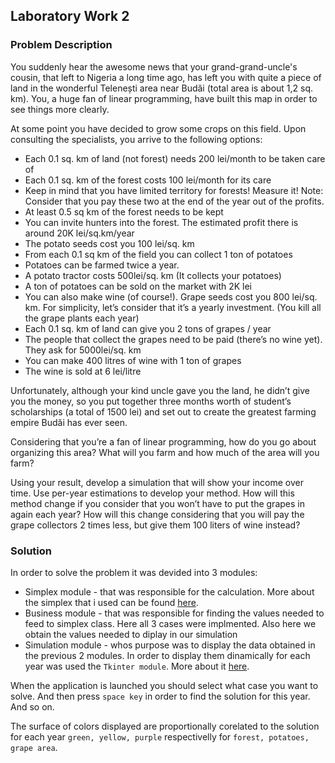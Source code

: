 ## Laboratory Work 2
### Problem Description

You suddenly hear the awesome news that your grand-grand-uncle's cousin, that left to Nigeria a long time ago, has left you with quite a piece of land in the wonderful Telenești area near Budăi (total area is about 1,2 sq. km). You, a huge fan of linear programming, have built this map in order to see things more clearly.

At some point you have decided to grow some crops on this field. Upon consulting the specialists, you arrive to the following options:

- Each 0.1 sq. km of land (not forest) needs 200 lei/month to be taken care of
- Each 0.1 sq. km of the forest costs 100 lei/month for its care
- Keep in mind that you have limited territory for forests! Measure it! Note: Consider that you
pay these two at the end of the year out of the profits.
- At least 0.5 sq km of the forest needs to be kept
- You can invite hunters into the forest. The estimated profit there is around 20K lei/sq.km/year
- The potato seeds cost you 100 lei/sq. km
- From each 0.1 sq km of the field you can collect 1 ton of potatoes
- Potatoes can be farmed twice a year.
- A potato tractor costs 500lei/sq. km (It collects your potatoes)
- A ton of potatoes can be sold on the market with 2K lei
- You can also make wine (of course!). Grape seeds cost you 800 lei/sq. km. For simplicity, let’s consider that it’s a yearly investment. (You kill all the grape plants each year)
- Each 0.1 sq. km of land can give you 2 tons of grapes / year
- The people that collect the grapes need to be paid (there’s no wine yet). They ask for 5000lei/sq. km
- You can make 400 litres of wine with 1 ton of grapes
- The wine is sold at 6 lei/litre

Unfortunately, although your kind uncle gave you the land, he didn’t give you the money, so you put together three months worth of student’s scholarships (a total of 1500 lei) and set out to create the greatest farming empire Budăi has ever seen.

Considering that you’re a fan of linear programming, how do you go about organizing this area? What will you farm and how much of the area will you farm?

Using your result, develop a simulation that will show your income over time. Use per-year estimations to develop your method. How will this method change if you consider that you won’t have to put the grapes in again each year? How will this change considering that you will pay the grape collectors 2 times less, but give them 100 liters of wine instead?

### Solution

In order to solve the problem it was devided into 3 modules:
- Simplex module - that was responsible for the calculation. More about the simplex that i used can be found [here](http://www.zweigmedia.com/RealWorld/tutorialsf4/framesSimplex2.html).
- Business module - that was responsible for finding the values needed to feed to simplex class. Here all 3 cases were implmented. Also here we obtain the values needed to diplay in our simulation
- Simulation module - whos purpose was to display the data obtained in the previous 2 modules. In order to display them dinamically for each year was used the ```Tkinter module```. More about it [here](https://docs.python.org/2/library/tkinter.html).

When the application is launched you should select what case you want to solve. And then press ```space key``` in order to find the solution for this year. And so on.

The surface of colors displayed are proportionally corelated to the solution for each year ```green, yellow, purple``` respectivelly for ```forest, potatoes, grape area```.